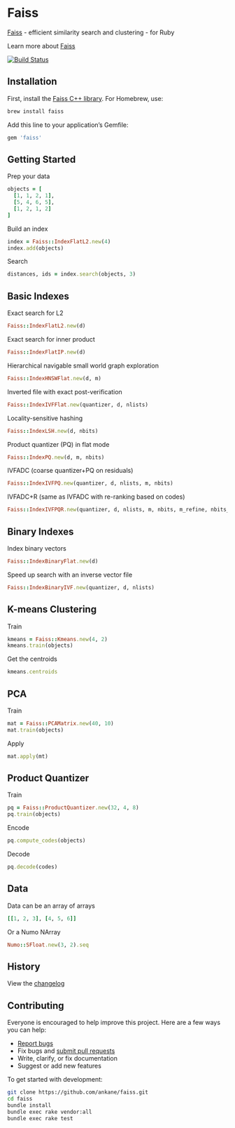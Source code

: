 # Faiss

[Faiss](https://github.com/facebookresearch/faiss) - efficient similarity search and clustering - for Ruby

Learn more about [Faiss](https://engineering.fb.com/data-infrastructure/faiss-a-library-for-efficient-similarity-search/)

[![Build Status](https://travis-ci.org/ankane/faiss.svg?branch=master)](https://travis-ci.org/ankane/faiss)

## Installation

First, install the [Faiss C++ library](https://github.com/facebookresearch/faiss/blob/master/INSTALL.md). For Homebrew, use:

```sh
brew install faiss
```

Add this line to your application’s Gemfile:

```ruby
gem 'faiss'
```

## Getting Started

Prep your data

```ruby
objects = [
  [1, 1, 2, 1],
  [5, 4, 6, 5],
  [1, 2, 1, 2]
]
```

Build an index

```ruby
index = Faiss::IndexFlatL2.new(4)
index.add(objects)
```

Search

```ruby
distances, ids = index.search(objects, 3)
```

## Basic Indexes

Exact search for L2

```rb
Faiss::IndexFlatL2.new(d)
```

Exact search for inner product

```rb
Faiss::IndexFlatIP.new(d)
```

Hierarchical navigable small world graph exploration

```rb
Faiss::IndexHNSWFlat.new(d, m)
```

Inverted file with exact post-verification

```rb
Faiss::IndexIVFFlat.new(quantizer, d, nlists)
```

Locality-sensitive hashing

```rb
Faiss::IndexLSH.new(d, nbits)
```

Product quantizer (PQ) in flat mode

```rb
Faiss::IndexPQ.new(d, m, nbits)
```

IVFADC (coarse quantizer+PQ on residuals)

```rb
Faiss::IndexIVFPQ.new(quantizer, d, nlists, m, nbits)
```

IVFADC+R (same as IVFADC with re-ranking based on codes)

```rb
Faiss::IndexIVFPQR.new(quantizer, d, nlists, m, nbits, m_refine, nbits_refine)
```

## Binary Indexes

Index binary vectors

```rb
Faiss::IndexBinaryFlat.new(d)
```

Speed up search with an inverse vector file

```rb
Faiss::IndexBinaryIVF.new(quantizer, d, nlists)
```

## K-means Clustering

Train

```ruby
kmeans = Faiss::Kmeans.new(4, 2)
kmeans.train(objects)
```

Get the centroids

```ruby
kmeans.centroids
```

## PCA

Train

```ruby
mat = Faiss::PCAMatrix.new(40, 10)
mat.train(objects)
```

Apply

```ruby
mat.apply(mt)
```

## Product Quantizer

Train

```ruby
pq = Faiss::ProductQuantizer.new(32, 4, 8)
pq.train(objects)
```

Encode

```ruby
pq.compute_codes(objects)
```

Decode

```ruby
pq.decode(codes)
```

## Data

Data can be an array of arrays

```ruby
[[1, 2, 3], [4, 5, 6]]
```

Or a Numo NArray

```ruby
Numo::SFloat.new(3, 2).seq
```

## History

View the [changelog](https://github.com/ankane/faiss/blob/master/CHANGELOG.md)

## Contributing

Everyone is encouraged to help improve this project. Here are a few ways you can help:

- [Report bugs](https://github.com/ankane/faiss/issues)
- Fix bugs and [submit pull requests](https://github.com/ankane/faiss/pulls)
- Write, clarify, or fix documentation
- Suggest or add new features

To get started with development:

```sh
git clone https://github.com/ankane/faiss.git
cd faiss
bundle install
bundle exec rake vendor:all
bundle exec rake test
```
